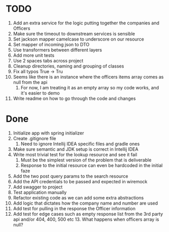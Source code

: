 # TODO
1. Add an extra service for the logic putting together the companies and Officers
2. Make sure the timeout to downstream services is sensible 
3. Set jackson mapper camelcase to underscore on our resource 
4. Set mapper of incoming json to DTO 
5. Use transformers between different layers 
6. Add more unit tests 
7. Use 2 spaces tabs across project 
8. Cleanup directories, naming and grouping of classes 
9. Fix all typos True -> Tru 
10. Seems like there is an instance where the officers items array comes as null from the api
    1. For now, I am treating it as an empty array so my code works, and it's easier to demo 
11. Write readme on how to go through the code and changes 

# Done
1. Initialize app with spring initializer
2. Create .gitignore file
   1. Need to ignore Intellij IDEA specific files and gradle ones
3. Make sure semantic and JDK setup is correct in Intellij IDEA
4. Write most trivial test for the lookup resource and see it fail
   1. Must be the simplest version of the problem that is deliverable
   2. Response to the initial resource can even be hardcoded in the initial faze
5. Add the two post query params to the search resource
6. Add the API credentials to be passed and expected in wiremock
7. Add swagger to project 
8. Test application manually
9. Refactor existing code as we can add some extra abstractions
10. Add logic that dictates how the company name and number are used
11. Add test for pulling in the response the Officer information 
12. Add test for edge cases such as empty response list from the 3rd party api and/or 404, 400, 500 etc 
    13. What happens when officers array is null? 